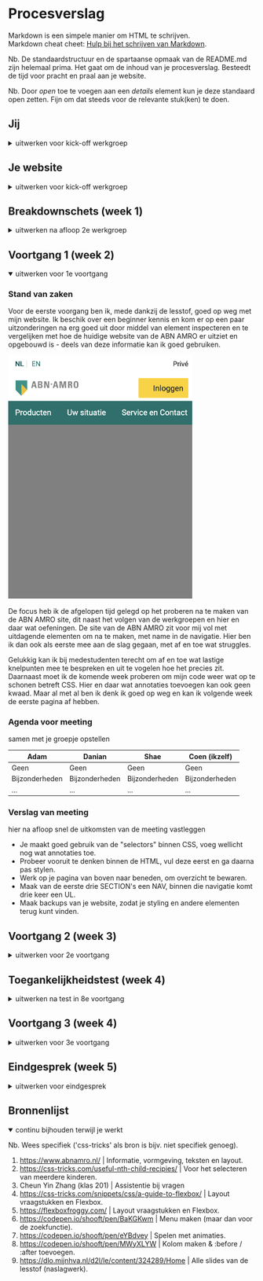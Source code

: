 # Procesverslag
Markdown is een simpele manier om HTML te schrijven.  
Markdown cheat cheet: [Hulp bij het schrijven van Markdown](https://github.com/adam-p/markdown-here/wiki/Markdown-Cheatsheet).

Nb. De standaardstructuur en de spartaanse opmaak van de README.md zijn helemaal prima. Het gaat om de inhoud van je procesverslag. Besteedt de tijd voor pracht en praal aan je website.

Nb. Door *open* toe te voegen aan een *details* element kun je deze standaard open zetten. Fijn om dat steeds voor de relevante stuk(ken) te doen.





## Jij

<details>
<summary>uitwerken voor kick-off werkgroep</summary>

### Auteur:
Coen Janssen 

#### Je startniveau:
Rood - Het blijft leuk om uitdaging te zoeken, maar vind het meestal nog erg lastig.

#### Je focus:
Surface Plane
 
</details>





## Je website

<details>
<summary>uitwerken voor kick-off werkgroep</summary>

### Je opdracht:
De uitdaging voor mij wordt om de homepage van de ABN AMRO Bank na te maken.
URL: https://www.abnamro.nl/nl/prive/index.html

#### Screenshot(s) van de eerste pagina (small screen): 
ABN AMRO Bank: Prive / Home
<img src="images/abnamro_homepage.png" width="375px" alt="De homepage van de ABN AMRO bank">

#### Screenshot(s) van de tweede pagina (small screen):
ABN AMRO Bank: Prive / Service en contact
<img src="images/abnamro_service.png" width="375px" alt="De service en contact pagina van de ABN AMRO bank">
 
</details>



## Breakdownschets (week 1)

<details>
<summary>uitwerken na afloop 2e werkgroep</summary>

### de hele pagina: 
Ik heb geprobeerd om een breakdownschets te maken voordat ik startte met de website.
Hierdoor zijn sommige elementen in het eindproduct anders uitgewerkt. 

<img src="images/breakdown_1.png" width="375px" alt="breakdown van de hele pagina">

### dynamisch deel (bijv menu): 
Deze zoekfunctie is dynamisch doordat je op een "search-icon" klikt en dit venster
van rechts naar links het beeld in schuift. Hiervoor maak ik gebruik van een input. 
<img src="images/breakdown_2.png" width="375px" alt="breakdown van een dynamisch deel">

### wellicht nog een dynamisch deel (bijv filter): 
In de officiele website is dit een dynamisch deel. Deze heb ik niet als breakdown-schets 
uitgewerkt omdat ik deze alleen uit zal werken wanneer daar tijd voor over is. 
<img src="images/breakdown_3.png" width="375px" alt="breakdown van nog een dynamisch deel">

</details>





## Voortgang 1 (week 2)

<details open>
<summary>uitwerken voor 1e voortgang</summary>

### Stand van zaken
Voor de eerste voorgang ben ik, mede dankzij de lesstof, goed op weg met mijn website. 
Ik beschik over een beginner kennis en kom er op een paar uitzonderingen na erg goed uit
door middel van element inspecteren en te vergelijken met hoe de huidige website van de
ABN AMRO er uitziet en opgebouwd is - deels van deze informatie kan ik goed gebruiken.

<img src="images/screenshot_versie1.png" width="375px" alt="Versie 1.0">

De focus heb ik de afgelopen tijd gelegd op het proberen na te maken van de ABN AMRO site,
dit naast het volgen van de werkgroepen en hier en daar wat oefeningen. De site van de ABN
AMRO zit voor mij vol met uitdagende elementen om na te maken, met name in de navigatie. 
Hier ben ik dan ook als eerste mee aan de slag gegaan, met af en toe wat struggles. 

Gelukkig kan ik bij medestudenten terecht om af en toe wat lastige knelpunten mee te bespreken
en uit te vogelen hoe het precies zit. Daarnaast moet ik de komende week proberen om mijn
code weer wat op te schonen betreft CSS. Hier en daar wat annotaties toevoegen kan ook geen
kwaad. Maar al met al ben ik denk ik goed op weg en kan ik volgende week de eerste pagina af hebben.


### Agenda voor meeting
samen met je groepje opstellen

| Adam           | Danian          | Shae           | Coen (ikzelf)    |
| ---            | ---             | ---            | ---              |
| Geen 		     | Geen            | Geen           | Geen             |
| Bijzonderheden | Bijzonderheden  | Bijzonderheden | Bijzonderheden   |
| ...            | ...             | ...            | ...              |


### Verslag van meeting
hier na afloop snel de uitkomsten van de meeting vastleggen

- Je maakt goed gebruik van de "selectors" binnen CSS, voeg wellicht nog wat annotaties toe.
- Probeer vooruit te denken binnen de HTML, vul deze eerst en ga daarna pas stylen.
- Werk op je pagina van boven naar beneden, om overzicht te bewaren.
- Maak van de eerste drie SECTION's een NAV, binnen die navigatie komt drie keer een UL.
- Maak backups van je website, zodat je styling en andere elementen terug kunt vinden.


</details>





## Voortgang 2 (week 3)

<details>
<summary>uitwerken voor 2e voortgang</summary>

### Stand van zaken
Voor deze tweede voortgang ben ik al heel erg opgeschoten met mijn code voor de homepage. 
Deze week had ik de motivatie goed te pakken nadat ik eindelijk het voor elkaar had gekregen
om de navigatie te maken zoals die gelijk is aan die van de ABN AMRO. Er hangt hierbij nog 
een vraag in de lucht en dat is in de <NAV> het search icoon, hoe deze in de HTML moet.

<img src="images/screenshot_versie2.png" width="375px" alt="Versie 2.0">

Ik kom er wel uit hoe dit icoon geplaatst en gepositioneerd moet worden, alleen niet hoe ik
dit op de beste manier in de HTML kan plaatsen en vervolgens stylen met de CSS. Deze vraag
wil ik graag tijdens mijn voortgang bespreken. Ik heb dit overigens al wel in de les aangegeven
en met de oplossing die uit de les bleek is het mij helaas niet gelukt. 

Over de website en status van hoe ver ik momenteel ben, ben ik erg tevreden. Ik vindt dat het
best goed gaat om alles 1-op-1 na te maken met de huidige site. Hier en daar misschien wat 
verschillende marges en het font wijkt ook iets af, maar verder ziet het er goed uit. De focus nu 
is het afronden van de homepage en een start te gaan maken aan de tweede pagina, daarna animaties e.d.


### Agenda voor meeting
samen met je groepje opstellen

| Adam           | Danian          | Shae           | Coen (ikzelf)    |
| ---            | ---             | ---            | ---              |
| Responsive controleren 		     | Uitwerking socials           | Formulier beter laten schalen          | Footer maken & search button toevoegen             |
|  |   |  |    |
| ...            | ...             | ...            | ...              |


### Verslag van meeting
hier na afloop snel de uitkomsten van de meeting vastleggen

- Beginnen aan de tweede pagina.
- De grootste issue (search button) is opgelost. 
- De footer is uiteindelijk zelf gelukt om op te lossen.

</details>





## Toegankelijkheidstest (week 4)

<details>
<summary>uitwerken na test in 8e voortgang</summary>

De toegankelijkheidstest is uitgevoerd samen met Danian Marengo (201). De test
was opgedeeld in drie verschillende onderdelen, namelijk: bediening met toetsenbord,
gebruiken van een screenreader en visuele beperkingen. 

Danian heeft mijn website (https://wwww.abnamro.nl) getest en ik heb zijn uitwerking
van (https://www.twix.com) gecontroleerd op deze onderdelen. 

### Bevindingen
Lijst met je bevindingen die in de test naar voren kwamen:
+ De standaard hover heeft een goede en duidelijke kleur.
+ Je kunt navigeren (zoekbalk) met enter verzenden of via de button.

- Navigatie focus-state wordt afgesneden (geen prioriteit - om op te lossen).
- States toevoegen aan de buttons.

#### Navigeren met toetsenbord
Het navigeren met enkel het toetsenbord in gebruik werkte verrassend goed op mijn website.
Danian kon eenvoudig navigeren tussen de pagina's en van element naar element. 

+ Opmerking: Button states kunnen verder uitgewerkt worden (hover, active, e.d)


#### Gebruik screenreader
De website is goed te gebruiken met een screenreader. Zo wordt de informatie getoont
en duidelijk voorgelezen. Danian merkte een paar kleine foutjes op.

+ Opmerking: Controleer via screenreader op kleine foutjes tijdens het uitspreken van tekst.


#### Visuele berperkingen
De website is helaas niet tot nauwelijks te gebruiken voor mensen met een (visuele) beperking,
dit komt ook voor bij de officiele website van de ABN AMRO. 

+ Opmerking: Kijk eventueel of je voor bepaalde beperkingen een oplossing kan bieden.


</details>





## Voortgang 3 (week 4)

<details>
<summary>uitwerken voor 3e voortgang</summary>

### Stand van zaken
hier dit ging goed & dit was lastig (neem ook screenshots op van delen van je website en code)


### Agenda voor meeting
samen met je groepje opstellen

| Adam           | Danian          | Shae           | Coen (ikzelf)    |
| ---            | ---                | ---          | ---              |
| Stijling van de navigatie  | 'After' op de headings           | In- en uitklapbare blokken maken    | Iconen in blokken uitlijnen    |
| ...            | ...                | ...          | ...              |


### Verslag van meeting
hier na afloop snel de uitkomsten van de meeting vastleggen

- Het uitlijnen van de iconen is gelukt en had te maken met padding. 
- De HTML & CSS zien er netjes en verzorgd uit.
- Voeg nog states en eventueel animaties toe om het cooler te maken.

</details>





## Eindgesprek (week 5)

<details>
<summary>uitwerken voor eindgesprek</summary>

### Stand van zaken
hier dit ging goed & dit was lastig (neem ook screenshots op van delen van je website en code)

### Screenshot(s)

hier screenshot(s) van je eindresultaat

</details>





## Bronnenlijst

<details open>
<summary>continu bijhouden terwijl je werkt</summary>

Nb. Wees specifiek ('css-tricks' als bron is bijv. niet specifiek genoeg).

1. https://www.abnamro.nl/ | Informatie, vormgeving, teksten en layout. 
2. https://css-tricks.com/useful-nth-child-recipies/ | Voor het selecteren van meerdere kinderen.
3. Cheun Yin Zhang (klas 201) | Assistentie bij vragen
4. https://css-tricks.com/snippets/css/a-guide-to-flexbox/ | Layout vraagstukken en Flexbox.
5. https://flexboxfroggy.com/ | Layout vraagstukken en Flexbox.
6. https://codepen.io/shooft/pen/BaKGKwm | Menu maken (maar dan voor de zoekfunctie).
7. https://codepen.io/shooft/pen/eYBdvey | Spelen met animaties.
8. https://codepen.io/shooft/pen/MWyXLYW | Kolom maken & :before / :after toevoegen.
9. https://dlo.mijnhva.nl/d2l/le/content/324289/Home | Alle slides van de lesstof (naslagwerk).

</details>